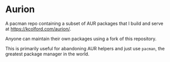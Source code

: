 Aurion
======

A pacman repo containing a subset of AUR packages that I build and
serve at https://kcolford.com/aurion/.

Anyone can maintain their own packages using a fork of this
repository.

This is primarily useful for abandoning AUR helpers and just use
`pacman`, the greatest package manager in the world.
